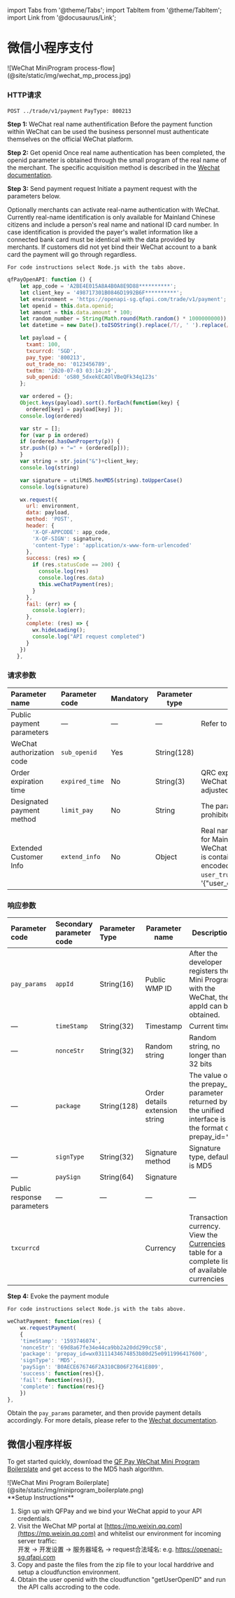 import Tabs from '@theme/Tabs';
import TabItem from '@theme/TabItem';
import Link from '@docusaurus/Link';

# 微信小程序支付
<Link href="https://sdk.qfapi.com/images/wechat_mp_process.jpg" target="_blank">![WeChat MiniProgram process-flow](@site/static/img/wechat_mp_process.jpg)</Link>

### HTTP请求

`POST ../trade/v1/payment` `PayType: 800213`

**Step 1:** WeChat real name authentification
Before the payment function within WeChat can be used the business personnel must authenticate themselves on the official WeChat platform.

**Step 2:** Get openid
Once real name authentication has been completed, the openid parameter is obtained through the small program of the real name of the merchant. The specific acquisition method is described in the [Wechat documentation](https://developers.weixin.qq.com/miniprogram/dev/api-backend/open-api/login/auth.code2Session.html).

**Step 3:** Send payment request
Initiate a payment request with the parameters below.

Optionally merchants can activate real-name authentication with WeChat. Currently real-name identification is only available for Mainland Chinese citizens and include a person's real name and national ID card number. In case identification is provided the payer's wallet information like a connected bank card must be identical with the data provided by merchants. If customers did not yet bind their WeChat account to a bank card the payment will go through regardless.

```plaintext
For code instructions select Node.js with the tabs above.
```

```javascript
qfPayOpenAPI: function () {
    let app_code = 'A2BE4E015A8A4B0A8E9D88**********';
    let client_key = '498717301B0846D1992B6F**********';
    let environment = 'https://openapi-sg.qfapi.com/trade/v1/payment';
    let openid = this.data.openid;
    let amount = this.data.amount * 100;
    let random_number = String(Math.round(Math.random() * 1000000000));
    let datetime = new Date().toISOString().replace(/T/, ' ').replace(/\..+/, '');

    let payload = {
      txamt: 100,
      txcurrcd: 'SGD',
      pay_type: '800213',
      out_trade_no: '0123456789',
      txdtm: '2020-07-03 03:14:29',
      sub_openid: 'oS80_5dxekECAOlVBeQFk34q123s'
    };

    var ordered = {};
    Object.keys(payload).sort().forEach(function(key) {
      ordered[key] = payload[key] });
    console.log(ordered)

    var str = [];
    for (var p in ordered)
    if (ordered.hasOwnProperty(p)) {
    str.push((p) + "=" + (ordered[p]));
    }
    var string = str.join("&")+client_key;
    console.log(string)

    var signature = utilMd5.hexMD5(string).toUpperCase()
    console.log(signature)

    wx.request({
      url: environment,
      data: payload,
      method: 'POST',
      header: {
        'X-QF-APPCODE': app_code,
        'X-QF-SIGN': signature,
        'content-Type': 'application/x-www-form-urlencoded'
      },
      success: (res) => {
        if (res.statusCode == 200) {
          console.log(res)
          console.log(res.data)
          this.weChatPayment(res);
        }
      },
      fail: (err) => {
        console.log(err);
      },
      complete: (res) => {
        wx.hideLoading();
        console.log("API request completed")
      }
    })
   },
```

### 请求参数

|Parameter name| Parameter code| Mandatory| Parameter type|Description|
|:----    |:---|:----- |-----   |----   |
|Public payment parameters | — | — |— |Refer to the public payment API documentation|
|WeChat authorization code   |`sub_openid`|Yes |String(128)   |   |
Order expiration time | `expired_time` | No | String(3)  | QRC expiration time in unit minutes. The default QRC expiration time for WeChat Mini Programs is 30 minutes. The parameter can manually be adjusted to a minimum of 5 minutes, and up to a maximum of 120 minutes.
|Designated payment method   |`limit_pay`|No |String    |The parameter value is specified as `no_credit`, and credit card payment is prohibited. This setting is only valid for mainland China.  |
|Extended Customer Info | `extend_info` | No | Object | Real name customer identification. This parameter is currently only available for Mainland Chinese citizens and needs to be explicitly activated with WeChat for the selected [PayType](../../preparation/paycode#payment-codes). The consumer's **national ID card number** is contained in the parameter `user_creid` and the payer's **real name** in encoded form or written in Chinese characters must be provided in `user_truename`. An example looks like this; extend_info = '\{"user_creid":"430067798868676871","user_truename":"\\\u5c0f\\\u6797"\}'|

### 响应参数

|Parameter code| Secondary parameter code| Parameter Type| Parameter name|Description|
|:----    |:---|:----- |-----   |----   |
|`pay_params`    |`appId` |String(16) |Public WMP ID   |After the developer registers the Mini Program with the WeChat, the appId can be obtained.  |
|—   |`timeStamp` |String(32) |Timestamp    |Current time  |
|—   |`nonceStr`  |String(32) |Random string    |Random string, no longer than 32 bits  |
|—   |`package`   |String(128)|Order details extension string    |The value of the prepay_id parameter returned by the unified interface is in the format of prepay_id=**  |
|—    |`signType` |String(32) |Signature method  |Signature type, default is MD5  |
|—    |`paySign`  |String(64) |Signature  |  |
|Public response parameters    |—  |— |—  | — |
|`txcurrcd`    |  | |Currency   | Transaction currency. View the [Currencies](../../preparation/paycode#currencies) table for a complete list of available currencies |

**Step 4:** Evoke the payment module

```plaintext
For code instructions select Node.js with the tabs above.
```

```javascript
weChatPayment: function(res) {
    wx.requestPayment(
    {
    'timeStamp': '1593746074',
    'nonceStr': '69d8a67fe34e44ca9bb2a20dd299cc58',
    'package': 'prepay_id=wx03111434674853b80d25e0911996417600',
    'signType': 'MD5',
    'paySign': 'B0AECE676746F2A310CB06F27641E809',
    'success': function(res){},
    'fail': function(res){},
    'complete': function(res){}
    })
},
```

Obtain the `pay_params` parameter, and then provide payment details accordingly. For more details, please refer to the
[Wechat documentation](https://pay.weixin.qq.com/wiki/doc/api/wxa/wxa_api.php?chapter=7_7&index=5).

## 微信小程序样板

To get started quickly, download the [QF Pay WeChat Mini Program Boilerplate](@site/static/files/qfpay_mini_program_payments_boilerplate.zip) and get access to the MD5 hash algorithm.

<Link href="/img/miniprogram_boilerplate.png" target="_blank">![WeChat Mini Program Boilerplate](@site/static/img/miniprogram_boilerplate.png)</Link>

<br/>
**Setup Instructions**

1) Sign up with QFPay and we bind your WeChat appid to your API credentials. <br/>
2) Visit the WeChat MP portal at [https://mp.weixin.qq.com](https://mp.weixin.qq.com) and whitelist our environment for incoming server traffic: <br/>
开发 -> 开发设置 -> 服务器域名 -> request合法域名: e.g. https://openapi-sg.qfapi.com <br/>
1) Copy and paste the files from the zip file to your local harddrive and setup a cloudfunction environment. <br/>
2) Obtain the user openid with the cloudfunction "getUserOpenID" and run the API calls accroding to the code. <br/>
